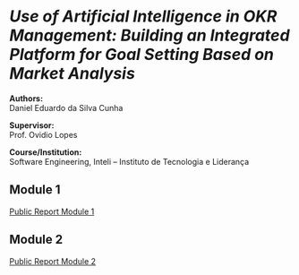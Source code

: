 
# *Use of Artificial Intelligence in OKR Management: Building an Integrated Platform for Goal Setting Based on Market Analysis*

**Authors:**  
Daniel Eduardo da Silva Cunha

**Supervisor:**  
Prof. Ovidio Lopes

**Course/Institution:**  
Software Engineering, Inteli – Instituto de Tecnologia e Liderança

## Module 1
[Public Report Module 1](docs/public_report_module_1.md)

## Module 2

[Public Report Module 2](docs/public_report_module_2.md)